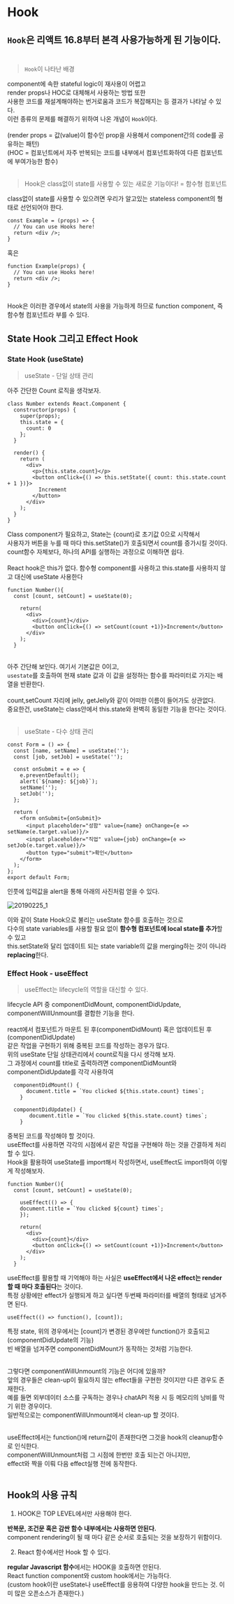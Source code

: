 # Hook

## `Hook`은 리액트 16.8부터 본격 사용가능하게 된 기능이다.<br><br>

>`Hook`이 나타난 배경<br>

component에 속한 stateful logic이 재사용이 어렵고 <br>
render props나 HOC로 대체해서 사용하는 방법 또한 <br>
사용한 코드를 재설계해야하는 번거로움과 코드가 복잡해지는 등 결과가 나타날 수 있다.<br>
이런 종류의 문제를 해결하기 위하여 나온 개념이 `Hook`이다.<br><br>
(render props = 값(value)이 함수인 prop을 사용해서 component간의 code를 공유하는 패턴)<br>
(HOC = 컴포넌트에서 자주 반복되는 코드를 내부에서 컴포넌트화하여 다른 컴포넌트에 부여가능한 함수)<br><br>

>Hook은 class없이 state를 사용할 수 있는 새로운 기능이다! = 함수형 컴포넌트 <br>

class없이 state를 사용할 수 있으려면 우리가 알고있는 stateless component의 형태로 선언되어야 한다.<br>
```
const Example = (props) => {
  // You can use Hooks here!
  return <div />;
}
```
혹은
```
function Example(props) {
  // You can use Hooks here!
  return <div />;
}
```
<br>
Hook은 이러한 경우에서 state의 사용을 가능하게 하므로 function component, 즉 함수형 컴포넌트라 부를 수 있다.<br>

## State Hook 그리고 Effect Hook

### State Hook (useState)

> useState - 단일 상태 관리

아주 간단한 Count 로직을 생각보자.<br>
```
class Number extends React.Component {
  constructor(props) {
    super(props);
    this.state = {
      count: 0
    };
  }

  render() {
    return (
      <div>
        <p>{this.state.count}</p>
        <button onClick={() => this.setState({ count: this.state.count + 1 })}>
          Increment
        </button>
      </div>
    );
  }
}
```

Class component가 필요하고, State는 {count}로 초기값 0으로 시작해서 <br>
사용자가 버튼을 누를 때 마다 this.setState()가 호출되면서 count를 증가시킬 것이다.<br>
count함수 자체보다, 하나의 API를 실행하는 과정으로 이해하면 쉽다.<br><br>
React hook은 this가 없다. 함수형 component를 사용하고 this.state를 사용하지 않고 대신에 useState 사용한다<br>

```
function Number(){
  const [count, setCount] = useState(0);
  
    return(
      <div>
        <div>{count}</div>
        <button onClick={() => setCount(count +1)}>Increment</button>      
      </div>
    );
  }
  ```
  
<br>아주 간단해 보인다. 여기서 기본값은 0이고,<br>
`usestate`를 호출하여 현재 state 값과 이 값을 설정하는 함수를 파라미터로 가지는 배열을 반환한다.<br><br>
count,setCount 자리에 jelly, getJelly와 같이 어떠한 이름이 들어가도 상관없다.<br>
중요한건, useState는 class안에서 this.state와 완벽히 동일한 기능을 한다는 것이다.<br><br>

> useState - 다수 상태 관리

```
const Form = () => {
  const [name, setName] = useState('');
  const [job, setJob] = useState('');

  const onSubmit = e => {
    e.preventDefault();
    alert(`${name}: ${job}`);
    setName('');
    setJob('');
  };

  return (
    <form onSubmit={onSubmit}>
      <input placeholder="성함" value={name} onChange={e => setName(e.target.value)}/>
      <input placeholder="직업" value={job} onChange={e => setJob(e.target.value)}/>
      <button type="submit">확인</button>
    </form>
  );
};
export default Form;
```
인풋에 입력값을 alert을 통해 아래의 사진처럼 얻을 수 있다.<br>

![20190225_1](https://github.com/WonjeongPark/whatIThink/blob/master/20190225_1.png?raw=true)

이와 같이 State Hook으로 불리는 useState 함수를 호출하는 것으로<br>
다수의 state variables를 사용할 필요 없이 **함수형 컴포넌트에 local state를 추가**할 수 있고<br>
this.setState와 달리 업데이트 되는 state variable의 값을 merging하는 것이 아니라 **replacing**한다.<br>

### Effect Hook - useEffect

> useEffect는 lifecycle의 역할을 대신할 수 있다.

lifecycle API 중 componentDidMount, componentDidUpdate, componentWillUnmount를 결합한 기능을 한다.<br><br>
react에서 컴포넌트가 마운트 된 후(componentDidMount) 혹은 업데이트된 후(componentDidUpdate)<br>
같은 작업을 구현하기 위해 중복된 코드를 작성하는 경우가 많다.<br>
위의 useState 단일 상태관리에서 count로직을 다시 생각해 보자.<br>
그 과정에서 count를 title로 출력하려면 componentDidMount와 componentDidUpdate를 각각 사용하여
```
  componentDidMount() {
      document.title = `You clicked ${this.state.count} times`;
    }

  componentDidUpdate() {
       document.title = `You clicked ${this.state.count} times`;
    }
```

중복된 코드를 작성해야 할 것이다.<br>
useEffect를 사용하면 각각의 시점에서 같은 작업을 구현해야 하는 것을 간결하게 처리할 수 있다.<br>
Hook을 활용하여 useState를 import해서 작성하면서, useEffect도 import하여 이렇게 작성해보자.<br>

```
function Number(){
  const [count, setCount] = useState(0);
  
    useEffect(() => {
    document.title = `You clicked ${count} times`;
    });
  
    return(
      <div>
        <div>{count}</div>
        <button onClick={() => setCount(count +1)}>Increment</button>      
      </div>
    );
  }

```

useEffect를 활용할 때 기억해야 하는 사실은 **useEffect에서 나온 effect는 render할 때 마다 호출된다**는 것이다.<br>
특정 상황에만 effect가 실행되게 하고 싶다면 두번째 파라미터를 배열의 형태로 넘겨주면 된다.<br>

`useEffect(() => function(), [count]);`

특정 state, 위의 경우에서는 [count]가 변경된 경우에만 function()가 호출되고(componentDidUpdate의 기능)<br>
빈 배열을 넘겨주면 componentDidMount가 동작하는 것처럼 기능한다.<br><br>

그렇다면 componentWillUnmount의 기능은 어디에 있을까?<br>
앞의 경우들은 clean-up이 필요하지 않는 effect들을 구현한 것이지만 다른 경우도 존재한다.<br>
예를 들면 외부데이터 소스를 구독하는 경우나 chatAPI 적용 시 등 메모리의 낭비를 막기 위한 경우이다.<br>
일반적으로는 componentWillUnmount에서 clean-up 할 것이다.<br><br>

useEffect에서는 function()에 return값이 존재한다면 그것을 hook의 cleanup함수로 인식한다.<br>
componentWillUnmount처럼 그 시점에 한번만 호출 되는건 아니지만,<br>
effect와 짝을 이뤄 다음 effect실행 전에 동작한다.<br><br>

## Hook의 사용 규칙

1. HOOK은 TOP LEVEL에서만 사용해야 한다.<br>

**반복문, 조건문 혹은 감싼 함수 내부에서는 사용하면 안된다.**<br>
component rendering이 될 때 마다 같은 순서로 호출되는 것을 보장하기 위함이다.<br>

2. React 함수에서만 Hook 할 수 있다.<br>

**regular Javascript 함수**에서는 HOOK을 호출하면 안된다.<br>
React function component와 custom hook에서는 가능하다.<br>
(custom hook이란 useState나 useEffect를 응용하여 다양한 hook을 만드는 것. 이미 많은 오픈소스가 존재한다.)
<br><br><br><br>
